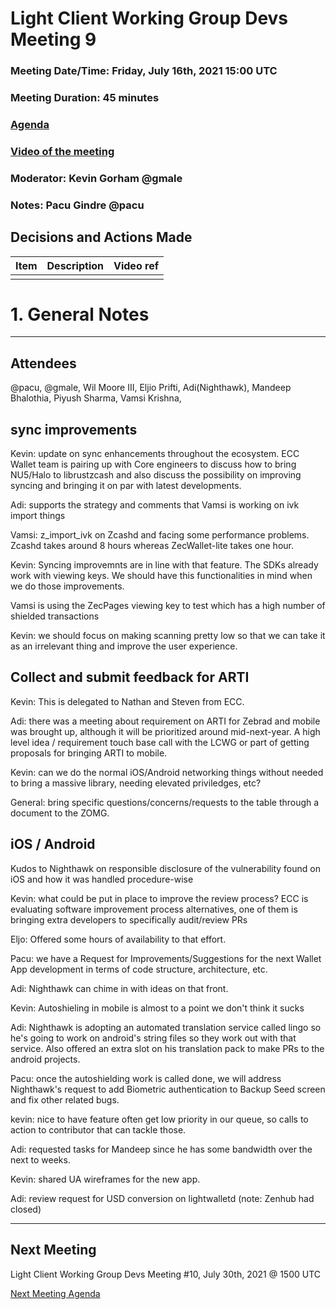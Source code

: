 # Light Client Working Group Devs Meeting 9
### Meeting Date/Time: Friday, July 16th, 2021 15:00 UTC
### Meeting Duration: 45 minutes
### [Agenda](https://github.com/zcash/lcwg/issues/15)
### [Video of the meeting](not-recorded)
### Moderator: Kevin Gorham @gmale
### Notes: Pacu Gindre @pacu

## Decisions and Actions Made
| Item | Description | Video ref |
| ------------- | ----------- | --------- |
| | ||

# 1. General Notes
-------------------------------------------
## Attendees
@pacu, @gmale, Wil Moore III,  Eljio Prifti, Adi(Nighthawk),  Mandeep Bhalothia, Piyush Sharma, Vamsi Krishna, 

## sync improvements

Kevin: update on sync enhancements throughout the ecosystem. ECC Wallet team is pairing up with Core engineers to discuss how to bring NU5/Halo to librustzcash and also discuss the possibility on improving syncing and bringing it on par with latest developments.

Adi: supports the strategy and comments that Vamsi is working on ivk import things

Vamsi: z_import_ivk on Zcashd and facing some performance problems. Zcashd takes around 8 hours whereas ZecWallet-lite takes one hour.

Kevin: Syncing improvemnts are in line with that feature. The SDKs already work with viewing keys. We should have this functionalities in mind when we do those improvements.

Vamsi is using the ZecPages viewing key to test which has a high number of shielded transactions

Kevin: we should focus on making scanning pretty low so that we can take it as an irrelevant thing and improve the user experience.

## Collect and submit feedback for ARTI

Kevin: This is delegated to Nathan and Steven from ECC.

Adi: there was a meeting about requirement on ARTI for Zebrad and mobile was brought up, although it will be prioritized around mid-next-year. A high level idea / requirement touch base call with the LCWG or part of getting proposals for bringing ARTI to mobile. 

Kevin: can we do the normal iOS/Android networking things without needed to bring a massive library, needing elevated priviledges, etc?

General: bring specific questions/concerns/requests to the table through a document to the ZOMG.


## iOS / Android 

Kudos to Nighthawk on responsible disclosure of the vulnerability found on iOS and how it was handled procedure-wise

Kevin: what could be put in place to improve the review process? ECC is evaluating software improvement process alternatives, one of them is bringing extra developers to specifically audit/review PRs

Eljo: Offered some hours of availability to that effort.

Pacu: we have a Request for Improvements/Suggestions for the next Wallet App development in terms of code structure, architecture, etc. 

Adi: Nighthawk can chime in with ideas on that front.

Kevin: Autoshieling in mobile is almost to a point we don't think it sucks

Adi: Nighthawk is adopting an automated translation service called lingo so he's going to work on android's string files so they work out with that service. Also offered an extra slot on his translation pack to make PRs to the android projects.

Pacu: once the autoshielding work is called done, we will address Nighthawk's request to add Biometric authentication to Backup Seed screen and fix other related bugs.

kevin: nice to have feature often get low priority in our queue, so calls to action to contributor that can tackle those. 

Adi: requested tasks for Mandeep since he has some bandwidth over the next to weeks. 

Kevin: shared UA wireframes for the new app.

Adi: review request for USD conversion on lightwalletd (note: Zenhub had closed)

---------------------------------------

## Next Meeting
Light Client Working Group Devs Meeting #10, July 30th, 2021 @ 1500 UTC

[Next Meeting Agenda](https://github.com/zcash/lcwg/issues/TKTKTK)

